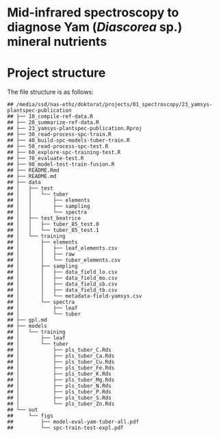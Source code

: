 Mid-infrared spectroscopy to diagnose Yam (*Diascorea* sp.) mineral nutrients
================

Project structure
=================

The file structure is as follows:

    ## /media/ssd/nas-ethz/doktorat/projects/01_spectroscopy/23_yamsys-plantspec-publication
    ## ├── 10_compile-ref-data.R
    ## ├── 20_summarize-ref-data.R
    ## ├── 23_yamsys-plantspec-publication.Rproj
    ## ├── 30_read-process-spc-train.R
    ## ├── 40_build-spc-models-tuber-train.R
    ## ├── 50_read-process-spc-test.R
    ## ├── 60_explore-spc-training-test.R
    ## ├── 70_evaluate-test.R
    ## ├── 90_model-test-train-fusion.R
    ## ├── README.Rmd
    ## ├── README.md
    ## ├── data
    ## │   ├── test
    ## │   │   └── tuber
    ## │   │       ├── elements
    ## │   │       ├── sampling
    ## │   │       └── spectra
    ## │   ├── test_beatrice
    ## │   │   ├── tuber_85_test.0
    ## │   │   └── tuber_85_test.1
    ## │   └── training
    ## │       ├── elements
    ## │       │   ├── leaf_elements.csv
    ## │       │   ├── raw
    ## │       │   └── tuber_elements.csv
    ## │       ├── sampling
    ## │       │   ├── data_field_lo.csv
    ## │       │   ├── data_field_mo.csv
    ## │       │   ├── data_field_sb.csv
    ## │       │   ├── data_field_tb.csv
    ## │       │   └── metadata-field-yamsys.csv
    ## │       └── spectra
    ## │           ├── leaf
    ## │           └── tuber
    ## ├── gpl.md
    ## ├── models
    ## │   └── training
    ## │       ├── leaf
    ## │       └── tuber
    ## │           ├── pls_tuber_C.Rds
    ## │           ├── pls_tuber_Ca.Rds
    ## │           ├── pls_tuber_Cu.Rds
    ## │           ├── pls_tuber_Fe.Rds
    ## │           ├── pls_tuber_K.Rds
    ## │           ├── pls_tuber_Mg.Rds
    ## │           ├── pls_tuber_N.Rds
    ## │           ├── pls_tuber_P.Rds
    ## │           ├── pls_tuber_S.Rds
    ## │           └── pls_tuber_Zn.Rds
    ## └── out
    ##     └── figs
    ##         ├── model-eval-yam-tuber-all.pdf
    ##         └── spc-train-test-expl.pdf
